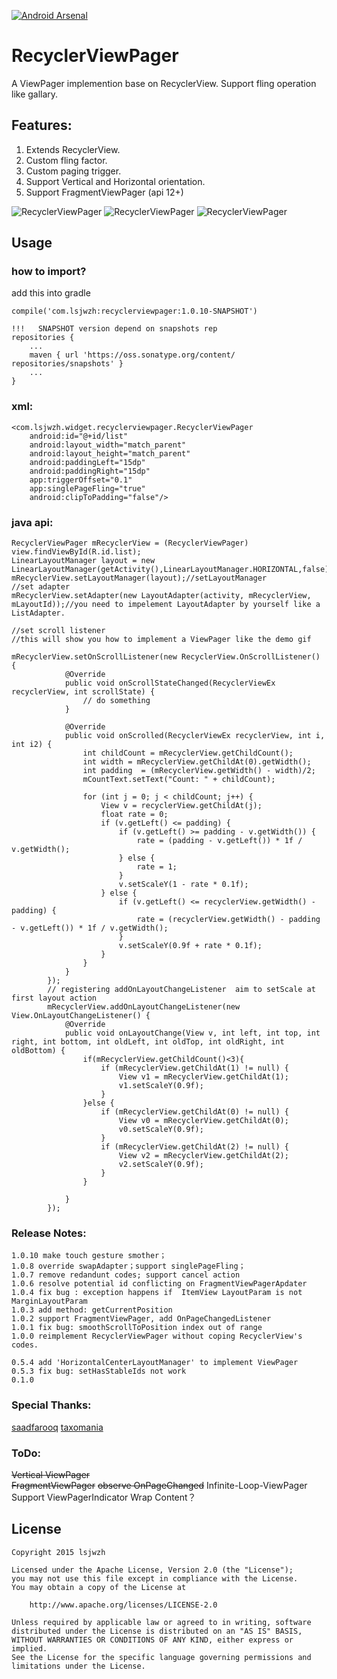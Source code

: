 [![Android Arsenal](https://img.shields.io/badge/Android%20Arsenal-RecyclerViewPager-brightgreen.svg?style=flat)](http://android-arsenal.com/details/1/1622)
# RecyclerViewPager
A ViewPager implemention base on RecyclerView. Support fling operation like gallary.

## Features:
1. Extends RecyclerView.
2. Custom fling factor.
3. Custom paging trigger.
4. Support Vertical and Horizontal orientation.
5. Support FragmentViewPager (api 12+)

![RecyclerViewPager](https://github.com/lsjwzh/RecyclerViewPager/blob/master/vertical.gif)
![RecyclerViewPager](https://github.com/lsjwzh/RecyclerViewPager/blob/master/horizontal.gif)
![RecyclerViewPager](https://github.com/lsjwzh/RecyclerViewPager/blob/master/fragment.gif)

## Usage

### how to import?
add this into gradle

    compile('com.lsjwzh:recyclerviewpager:1.0.10-SNAPSHOT')

	!!!   SNAPSHOT version depend on snapshots rep
    repositories { 		   
        ...
        maven { url 'https://oss.sonatype.org/content/	repositories/snapshots' }
        ...
    }
### xml:

```
<com.lsjwzh.widget.recyclerviewpager.RecyclerViewPager
    android:id="@+id/list"
    android:layout_width="match_parent"
    android:layout_height="match_parent"
    android:paddingLeft="15dp"
    android:paddingRight="15dp"
    app:triggerOffset="0.1"
    app:singlePageFling="true"
    android:clipToPadding="false"/>
```

### java api:
```
RecyclerViewPager mRecyclerView = (RecyclerViewPager) view.findViewById(R.id.list);
LinearLayoutManager layout = new LinearLayoutManager(getActivity(),LinearLayoutManager.HORIZONTAL,false);
mRecyclerView.setLayoutManager(layout);//setLayoutManager
//set adapter
mRecyclerView.setAdapter(new LayoutAdapter(activity, mRecyclerView, mLayoutId));//you need to impelement LayoutAdapter by yourself like a ListAdapter.

//set scroll listener
//this will show you how to implement a ViewPager like the demo gif

mRecyclerView.setOnScrollListener(new RecyclerView.OnScrollListener() {
            @Override
            public void onScrollStateChanged(RecyclerViewEx recyclerView, int scrollState) {
                // do something
            }

            @Override
            public void onScrolled(RecyclerViewEx recyclerView, int i, int i2) {
                int childCount = mRecyclerView.getChildCount();
                int width = mRecyclerView.getChildAt(0).getWidth();
                int padding  = (mRecyclerView.getWidth() - width)/2;
                mCountText.setText("Count: " + childCount);

                for (int j = 0; j < childCount; j++) {
                    View v = recyclerView.getChildAt(j);
                    float rate = 0;
                    if (v.getLeft() <= padding) {
                        if (v.getLeft() >= padding - v.getWidth()) {
                            rate = (padding - v.getLeft()) * 1f / v.getWidth();
                        } else {
                            rate = 1;
                        }
                        v.setScaleY(1 - rate * 0.1f);
                    } else {
                        if (v.getLeft() <= recyclerView.getWidth() - padding) {
                            rate = (recyclerView.getWidth() - padding - v.getLeft()) * 1f / v.getWidth();
                        }
                        v.setScaleY(0.9f + rate * 0.1f);
                    }
                }
            }
        });
        // registering addOnLayoutChangeListener  aim to setScale at first layout action
        mRecyclerView.addOnLayoutChangeListener(new View.OnLayoutChangeListener() {
            @Override
            public void onLayoutChange(View v, int left, int top, int right, int bottom, int oldLeft, int oldTop, int oldRight, int oldBottom) {
                if(mRecyclerView.getChildCount()<3){
                    if (mRecyclerView.getChildAt(1) != null) {
                        View v1 = mRecyclerView.getChildAt(1);
                        v1.setScaleY(0.9f);
                    }
                }else {
                    if (mRecyclerView.getChildAt(0) != null) {
                        View v0 = mRecyclerView.getChildAt(0);
                        v0.setScaleY(0.9f);
                    }
                    if (mRecyclerView.getChildAt(2) != null) {
                        View v2 = mRecyclerView.getChildAt(2);
                        v2.setScaleY(0.9f);
                    }
                }

            }
        });

```
### Release Notes:
    1.0.10 make touch gesture smother；
    1.0.8 override swapAdapter；support singlePageFling；
    1.0.7 remove redandunt codes; support cancel action
    1.0.6 resolve potential id conflicting on FragmentViewPagerApdater
    1.0.4 fix bug : exception happens if  ItemView LayoutParam is not MarginLayoutParam
    1.0.3 add method: getCurrentPosition
    1.0.2 support FragmentViewPager, add OnPageChangedListener
    1.0.1 fix bug: smoothScrollToPosition index out of range
    1.0.0 reimplement RecyclerViewPager without coping RecyclerView's codes.

    0.5.4 add 'HorizontalCenterLayoutManager' to implement ViewPager
    0.5.3 fix bug: setHasStableIds not work
	0.1.0

### Special Thanks:
[saadfarooq](https://github.com/saadfarooq)
[taxomania](https://github.com/taxomania)

### ToDo:




~~Vertical ViewPager~~    
~~FragmentViewPager~~
~~observe OnPageChanged~~
Infinite-Loop-ViewPager
Support ViewPagerIndicator
Wrap Content？

License
-------

    Copyright 2015 lsjwzh

    Licensed under the Apache License, Version 2.0 (the "License");
    you may not use this file except in compliance with the License.
    You may obtain a copy of the License at

        http://www.apache.org/licenses/LICENSE-2.0

    Unless required by applicable law or agreed to in writing, software
    distributed under the License is distributed on an "AS IS" BASIS,
    WITHOUT WARRANTIES OR CONDITIONS OF ANY KIND, either express or implied.
    See the License for the specific language governing permissions and
    limitations under the License.
